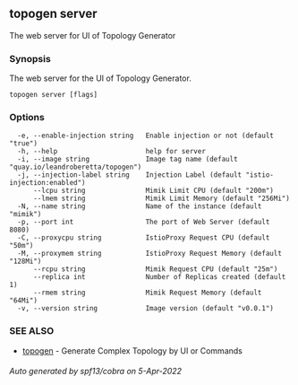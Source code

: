 ## topogen server

The web server for UI of Topology Generator

### Synopsis

The web server for the UI of Topology Generator.

```
topogen server [flags]
```

### Options

```
  -e, --enable-injection string   Enable injection or not (default "true")
  -h, --help                      help for server
  -i, --image string              Image tag name (default "quay.io/leandroberetta/topogen")
  -j, --injection-label string    Injection Label (default "istio-injection:enabled")
      --lcpu string               Mimik Limit CPU (default "200m")
      --lmem string               Mimik Limit Memory (default "256Mi")
  -N, --name string               Name of the instance (default "mimik")
  -p, --port int                  The port of Web Server (default 8080)
  -C, --proxycpu string           IstioProxy Request CPU (default "50m")
  -M, --proxymem string           IstioProxy Request Memory (default "128Mi")
      --rcpu string               Mimik Request CPU (default "25m")
      --replica int               Number of Replicas created (default 1)
      --rmem string               Mimik Request Memory (default "64Mi")
  -v, --version string            Image version (default "v0.0.1")
```

### SEE ALSO

* [topogen](topogen.md)	 - Generate Complex Topology by UI or Commands

###### Auto generated by spf13/cobra on 5-Apr-2022
